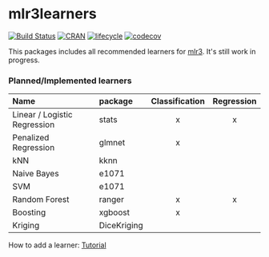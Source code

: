 # mlr3learners

[![Build Status](https://travis-ci.org/mlr-org/mlr3learners.svg?branch=master)](https://travis-ci.org/mlr-org/mlr3learners)
[![CRAN](https://www.r-pkg.org/badges/version/mlr3learners)](https://cran.r-project.org/package=mlr3learners)
[![lifecycle](https://img.shields.io/badge/lifecycle-maturing-blue.svg)](https://www.tidyverse.org/lifecycle/#maturing)
[![codecov](https://codecov.io/gh/mlr-org/mlr3learners/branch/master/graph/badge.svg)](https://codecov.io/gh/mlr-org/mlr3learners)

This packages includes all recommended learners for [mlr3](https://mlr3.mlr-org.com).
It's still work in progress.

### Planned/Implemented learners

 
| Name													| package 				 | Classification	| Regression	|
|:------------------------------|:-----------------| :-------------:|:-----------:|
| Linear / Logistic Regression	| stats 					 | x							| x						|
| Penalized Regression					| glmnet 					 | x							| 						|
| kNN														| kknn 						 | 								| 						|
| Naive Bayes										| e1071 					 | 								| 						|
| SVM														| e1071 					 | 								| 						|
| Random Forest									| ranger 					 | x							| x						|
| Boosting											| xgboost 				 | x							| 						|
| Kriging												| DiceKriging 		 | 								| 						|


How to add a learner: [Tutorial](https://mlr-org.github.io/mlr3learners/index.html)
